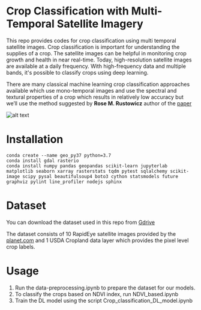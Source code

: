 # Crop Classification with Multi-Temporal Satellite Imagery

This repo provides codes for crop classification using multi temporal satellite images. Crop classification is important for understanding the supplies of a crop. The satellite images can be helpful in monitoring crop growth and health in near real-time. Today, high-resolution satellite images are available at a daily frequency. With high-frequency data and multiple bands, it's possible to classify crops using deep learning.

There are many classical machine learning crop classification approaches available which use mono-temporal images and use the spectral and textural properties of a crop which results in relatively low accuracy but we’ll use the method suggested by **Rose M. Rustowicz** author of the [paper](http://cs229.stanford.edu/proj2017/final-reports/5243811.pdf)

![alt text](https://github.com/bhavesh907/Crop-Classification/blob/master/cover1.png "cover")

# Installation

```
conda create --name geo_py37 python=3.7
conda install gdal rasterio
conda install numpy pandas geopandas scikit-learn jupyterlab matplotlib seaborn xarray rasterstats tqdm pytest sqlalchemy scikit-image scipy pysal beautifulsoup4 boto3 cython statsmodels future graphviz pylint line_profiler nodejs sphinx

```

# Dataset
You can download the dataset used in this repo from [Gdrive](https://drive.google.com/drive/folders/1go32yGsEoLkYQi48qVQoG7shDuTgfjf4?usp=sharing)

The dataset consists of 10 RapidEye satellite images provided by the [planet.com](https://www.planet.com/) and 1 USDA Cropland data layer which provides the pixel level crop labels. 

# Usage
1. Run the data-preprocessing.ipynb to prepare the dataset for our models.
2. To classify the crops based on NDVI index, run NDVI_based.ipynb
3. Train the DL model using the script Crop_classification_DL_model.ipynb